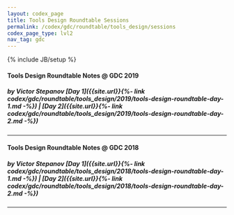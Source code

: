 ```yaml
---
layout: codex_page
title: Tools Design Roundtable Sessions
permalink: /codex/gdc/roundtable/tools_design/sessions
codex_page_type: lvl2
nav_tag: gdc
---
```

{% include JB/setup %}

#### Tools Design Roundtable Notes @ GDC 2019
##### by Victor Stepanov  [Day 1]({{site.url}}{%- link codex/gdc/roundtable/tools_design/2019/tools-design-roundtable-day-1.md -%}) | [Day 2]({{site.url}}{%- link codex/gdc/roundtable/tools_design/2019/tools-design-roundtable-day-2.md -%}) 

------

#### Tools Design Roundtable Notes @ GDC 2018
##### by Victor Stepanov  [Day 1]({{site.url}}{%- link codex/gdc/roundtable/tools_design/2018/tools-design-roundtable-day-1.md -%}) | [Day 2]({{site.url}}{%- link codex/gdc/roundtable/tools_design/2018/tools-design-roundtable-day-2.md -%}) 

------